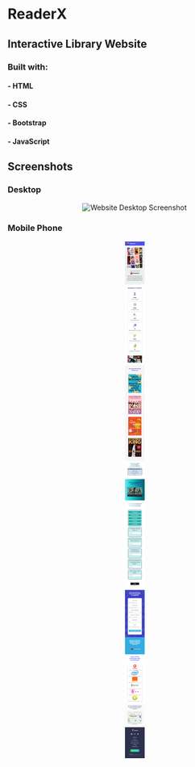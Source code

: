# ReaderX

## Interactive Library Website


### Built with:
#### - HTML
#### - CSS
#### - Bootstrap
#### - JavaScript


## Screenshots

### Desktop
<p align="center">
    <img
        src="./screenshots/desktop_screenshot.png"
        alt="Website Desktop Screenshot"
    >
</p>

### Mobile Phone
<p align="center">
    <img
        src="./screenshots/mobile_screenshot.png"
        alt="Mobile Desktop Screenshot"
    >
</p>

